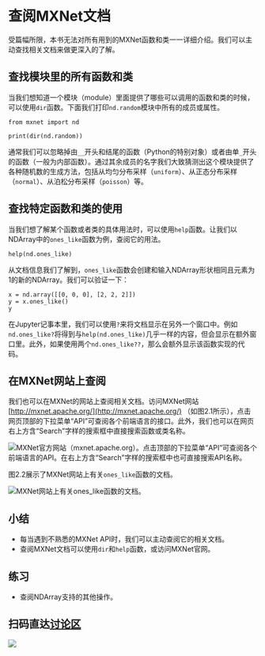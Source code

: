 # 查阅MXNet文档

受篇幅所限，本书无法对所有用到的MXNet函数和类一一详细介绍。我们可以主动查找相关文档来做更深入的了解。

## 查找模块里的所有函数和类

当我们想知道一个模块（module）里面提供了哪些可以调用的函数和类的时候，可以使用`dir`函数。下面我们打印`nd.random`模块中所有的成员或属性。

```{.python .input  n=1}
from mxnet import nd

print(dir(nd.random))
```

通常我们可以忽略掉由`__`开头和结尾的函数（Python的特别对象）或者由单`_`开头的函数（一般为内部函数）。通过其余成员的名字我们大致猜测出这个模块提供了各种随机数的生成方法，包括从均匀分布采样（`uniform`）、从正态分布采样（`normal`）、从泊松分布采样（`poisson`）等。

## 查找特定函数和类的使用

当我们想了解某个函数或者类的具体用法时，可以使用`help`函数。让我们以NDArray中的`ones_like`函数为例，查阅它的用法。

```{.python .input}
help(nd.ones_like)
```

从文档信息我们了解到，`ones_like`函数会创建和输入NDArray形状相同且元素为1的新的NDArray。我们可以验证一下：

```{.python .input}
x = nd.array([[0, 0, 0], [2, 2, 2]])
y = x.ones_like()
y
```

在Jupyter记事本里，我们可以使用`?`来将文档显示在另外一个窗口中。例如`nd.ones_like?`将得到与`help(nd.ones_like)`几乎一样的内容，但会显示在额外窗口里。此外，如果使用两个`nd.ones_like??`，那么会额外显示该函数实现的代码。


## 在MXNet网站上查阅

我们也可以在MXNet的网站上查阅相关文档。访问MXNet网站 [http://mxnet.apache.org/](http://mxnet.apache.org/) （如图2.1所示），点击网页顶部的下拉菜单“API”可查阅各个前端语言的接口。此外，我们也可以在网页右上方含“Search”字样的搜索框中直接搜索函数或类名称。

![MXNet官方网站（mxnet.apache.org）。点击顶部的下拉菜单“API”可查阅各个前端语言的API。在右上方含“Search”字样的搜索框中也可直接搜索API名称。](../img/mxnet-website.png)

图2.2展示了MXNet网站上有关`ones_like`函数的文档。

![MXNet网站上有关`ones_like`函数的文档。](../img/ones_like.png)


## 小结

* 每当遇到不熟悉的MXNet API时，我们可以主动查阅它的相关文档。
* 查阅MXNet文档可以使用`dir`和`help`函数，或访问MXNet官网。


## 练习

* 查阅NDArray支持的其他操作。


## 扫码直达[讨论区](https://discuss.gluon.ai/t/topic/7116)

![](../img/qr_lookup-api.svg)
